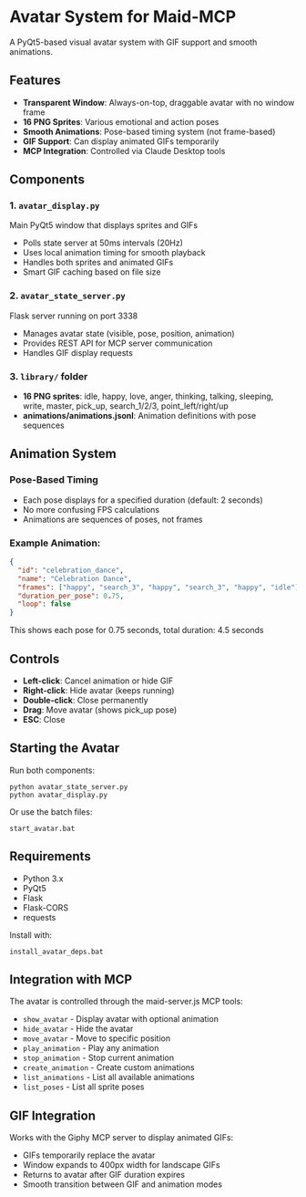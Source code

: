 # Avatar System for Maid-MCP

A PyQt5-based visual avatar system with GIF support and smooth animations.

## Features

- **Transparent Window**: Always-on-top, draggable avatar with no window frame
- **16 PNG Sprites**: Various emotional and action poses
- **Smooth Animations**: Pose-based timing system (not frame-based)
- **GIF Support**: Can display animated GIFs temporarily
- **MCP Integration**: Controlled via Claude Desktop tools

## Components

### 1. `avatar_display.py`
Main PyQt5 window that displays sprites and GIFs
- Polls state server at 50ms intervals (20Hz)
- Uses local animation timing for smooth playback
- Handles both sprites and animated GIFs
- Smart GIF caching based on file size

### 2. `avatar_state_server.py`
Flask server running on port 3338
- Manages avatar state (visible, pose, position, animation)
- Provides REST API for MCP server communication
- Handles GIF display requests

### 3. `library/` folder
- **16 PNG sprites**: idle, happy, love, anger, thinking, talking, sleeping, write, master, pick_up, search_1/2/3, point_left/right/up
- **animations/animations.jsonl**: Animation definitions with pose sequences

## Animation System

### Pose-Based Timing
- Each pose displays for a specified duration (default: 2 seconds)
- No more confusing FPS calculations
- Animations are sequences of poses, not frames

### Example Animation:
```json
{
  "id": "celebration_dance",
  "name": "Celebration Dance",
  "frames": ["happy", "search_3", "happy", "search_3", "happy", "idle"],
  "duration_per_pose": 0.75,
  "loop": false
}
```
This shows each pose for 0.75 seconds, total duration: 4.5 seconds

## Controls

- **Left-click**: Cancel animation or hide GIF
- **Right-click**: Hide avatar (keeps running)
- **Double-click**: Close permanently
- **Drag**: Move avatar (shows pick_up pose)
- **ESC**: Close

## Starting the Avatar

Run both components:
```batch
python avatar_state_server.py
python avatar_display.py
```

Or use the batch files:
```batch
start_avatar.bat
```

## Requirements

- Python 3.x
- PyQt5
- Flask
- Flask-CORS
- requests

Install with:
```batch
install_avatar_deps.bat
```

## Integration with MCP

The avatar is controlled through the maid-server.js MCP tools:
- `show_avatar` - Display avatar with optional animation
- `hide_avatar` - Hide the avatar
- `move_avatar` - Move to specific position
- `play_animation` - Play any animation
- `stop_animation` - Stop current animation
- `create_animation` - Create custom animations
- `list_animations` - List all available animations
- `list_poses` - List all sprite poses

## GIF Integration

Works with the Giphy MCP server to display animated GIFs:
- GIFs temporarily replace the avatar
- Window expands to 400px width for landscape GIFs
- Returns to avatar after GIF duration expires
- Smooth transition between GIF and animation modes

